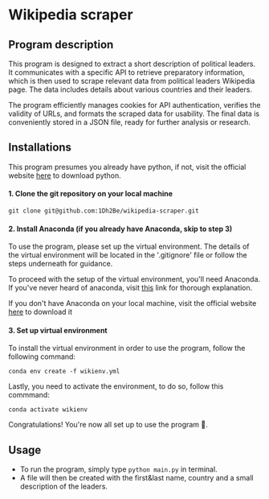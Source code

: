 # Wikipedia scraper 

## Program description

This program is designed to extract a short description of political leaders.
It communicates with a specific API to retrieve preparatory information, which is then used to scrape relevant data from political leaders Wikipedia page.
The data includes details about various countries and their leaders.

The program efficiently manages cookies for API authentication,
verifies the validity of URLs, and formats the scraped data for usability.
The final data is conveniently stored in a JSON file, ready for further analysis or research.

## Installations

This program presumes you already have python,
if not, visit the official website [here](https://www.python.org) to download python. 

#### 1. Clone the git repository on your local machine

```git clone git@github.com:1Dh2Be/wikipedia-scraper.git```

#### 2. Install Anaconda (if you already have Anaconda, skip to step 3)

To use the program, please set up the virtual environment.
The details of the virtual environment will be located in the '.gitignore' file or follow the steps underneath for guidance.

To proceed with the setup of the virtual environment, you'll need Anaconda.
If you've never heard of anaconda, visit [this](https://www.codeunderscored.com/beginners-guide-to-anaconda-python/) link for thorough explanation.

If you don't have Anaconda on your local machine, visit the official website [here](https://www.anaconda.com/download) to download it 

#### 3. Set up virtual environment

To install the virtual environment in order to use the program, follow the following command:

```conda env create -f wikienv.yml```

Lastly, you need to activate the environment, to do so, follow this commmand: 

```conda activate wikienv```

Congratulations! You're now all set up to use the program 🥳.

## Usage

- To run the program, simply type ```python main.py``` in terminal.
- A file will then be created with the first&last name, country and a small description of the leaders. 






